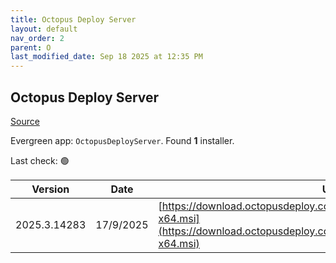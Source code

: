 ```yaml
---
title: Octopus Deploy Server
layout: default
nav_order: 2
parent: O
last_modified_date: Sep 18 2025 at 12:35 PM
---
```


## Octopus Deploy Server

[Source](https://octopus.com/)

Evergreen app: `OctopusDeployServer`. Found **1** installer.

Last check: 🟢

| Version      | Date      | URI                                                                                                                                                |
| ------------ | --------- | -------------------------------------------------------------------------------------------------------------------------------------------------- |
| 2025.3.14283 | 17/9/2025 | [https://download.octopusdeploy.com/octopus/Octopus.2025.3.14283-x64.msi](https://download.octopusdeploy.com/octopus/Octopus.2025.3.14283-x64.msi) |

